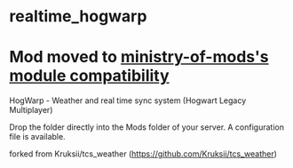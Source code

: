 # realtime_hogwarp
# Mod moved to [ministry-of-mods's module compatibility](https://github.com/MarshallPatryk/RealTime)
HogWarp - Weather and real time sync system (Hogwart Legacy Multiplayer)

Drop the folder directly into the Mods folder of your server. A configuration file is available.

forked from Kruksii/tcs_weather (https://github.com/Kruksii/tcs_weather)
